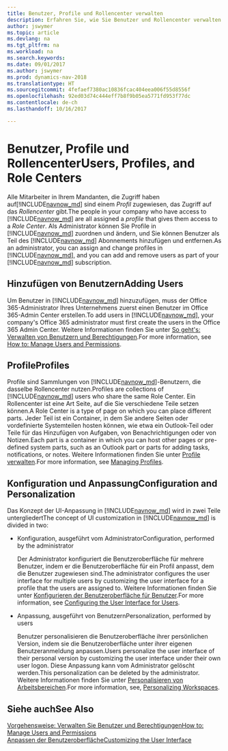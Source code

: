 ```yaml
---
title: Benutzer, Profile und Rollencenter verwalten
description: Erfahren Sie, wie Sie Benutzer und Rollencenter verwalten.
author: jswymer
ms.topic: article
ms.devlang: na
ms.tgt_pltfrm: na
ms.workload: na
ms.search.keywords: 
ms.date: 09/01/2017
ms.author: jswymer
ms.prod: dynamics-nav-2018
ms.translationtype: HT
ms.sourcegitcommit: 4fefaef7380ac10836fcac404eea006f55d8556f
ms.openlocfilehash: 92ed03d74c444eff7b8f9b05ea5771fd953f77dc
ms.contentlocale: de-ch
ms.lasthandoff: 10/16/2017

---
```

# <a name="users-profiles-and-role-centers"></a><span data-ttu-id="7e653-103">Benutzer, Profile und Rollencenter</span><span class="sxs-lookup"><span data-stu-id="7e653-103">Users, Profiles, and Role Centers</span></span>
<span data-ttu-id="7e653-104">Alle Mitarbeiter in Ihrem Mandanten, die Zugriff haben auf[!INCLUDE[navnow_md](includes/navnow_md.md)] sind einem *Profil* zugewiesen, das Zugriff  auf das *Rollencenter* gibt.</span><span class="sxs-lookup"><span data-stu-id="7e653-104">The people in your company who have access to [!INCLUDE[navnow_md](includes/navnow_md.md)] are all assigned a *profile* that gives them access to a *Role Center*.</span></span> <span data-ttu-id="7e653-105">Als Administrator können Sie Profile in [!INCLUDE[navnow_md](includes/navnow_md.md)] zuordnen und ändern, und Sie können Benutzer als Teil des [!INCLUDE[navnow_md](includes/navnow_md.md)] Abonnements hinzufügen und  entfernen.</span><span class="sxs-lookup"><span data-stu-id="7e653-105">As an administrator, you can assign and change profiles in [!INCLUDE[navnow_md](includes/navnow_md.md)], and you can add and remove users as part of your [!INCLUDE[navnow_md](includes/navnow_md.md)] subscription.</span></span>  

## <a name="adding-users"></a><span data-ttu-id="7e653-106">Hinzufügen von Benutzern</span><span class="sxs-lookup"><span data-stu-id="7e653-106">Adding Users</span></span>
<span data-ttu-id="7e653-107">Um Benutzer in [!INCLUDE[navnow_md](includes/navnow_md.md)] hinzuzufügen, muss der Office 365-Administrator Ihres Unternehmens zuerst einen Benutzer im Office 365-Admin Center erstellen.</span><span class="sxs-lookup"><span data-stu-id="7e653-107">To add users in [!INCLUDE[navnow_md](includes/navnow_md.md)], your company's Office 365 administrator must first create the users in the Office 365 Admin Center.</span></span> <span data-ttu-id="7e653-108">Weitere Informationen finden Sie unter [So geht's: Verwalten von Benutzern und Berechtigungen](ui-how-users-permissions.md).</span><span class="sxs-lookup"><span data-stu-id="7e653-108">For more information, see [How to: Manage Users and Permissions](ui-how-users-permissions.md).</span></span>  

## <a name="profiles"></a><span data-ttu-id="7e653-109">Profile</span><span class="sxs-lookup"><span data-stu-id="7e653-109">Profiles</span></span>
<span data-ttu-id="7e653-110">Profile sind Sammlungen von [!INCLUDE[navnow_md](includes/navnow_md.md)]-Benutzern, die dasselbe Rollencenter nutzen.</span><span class="sxs-lookup"><span data-stu-id="7e653-110">Profiles are collections of [!INCLUDE[navnow_md](includes/navnow_md.md)] users who share the same Role Center.</span></span> <span data-ttu-id="7e653-111">Ein Rollencenter ist eine Art Seite, auf die Sie verschiedene Teile setzen können.</span><span class="sxs-lookup"><span data-stu-id="7e653-111">A Role Center is a type of page on which you can place different parts.</span></span> <span data-ttu-id="7e653-112">Jeder Teil ist ein Container, in dem Sie andere Seiten oder vordefinierte Systemteilen hosten können, wie etwa ein Outlook-Teil oder Teile für das Hinzufügen von Aufgaben, von Benachrichtigungen oder von Notizen.</span><span class="sxs-lookup"><span data-stu-id="7e653-112">Each part is a container in which you can host other pages or pre-defined system parts, such as an Outlook part or parts for adding tasks, notifications, or notes.</span></span> <span data-ttu-id="7e653-113">Weitere Informationen finden Sie unter [Profile verwalten](admin-profiles.md).</span><span class="sxs-lookup"><span data-stu-id="7e653-113">For more information, see [Managing Profiles](admin-profiles.md).</span></span>

## <a name="configuration-and-personalization"></a><span data-ttu-id="7e653-114">Konfiguration und Anpassung</span><span class="sxs-lookup"><span data-stu-id="7e653-114">Configuration and Personalization</span></span>
<span data-ttu-id="7e653-115">Das Konzept der UI-Anpassung in [!INCLUDE[navnow_md](includes/navnow_md.md)] wird in zwei Teile untergliedert</span><span class="sxs-lookup"><span data-stu-id="7e653-115">The concept of UI customization in [!INCLUDE[navnow_md](includes/navnow_md.md)] is divided in two:</span></span>  

-   <span data-ttu-id="7e653-116">Konfiguration, ausgeführt vom Administrator</span><span class="sxs-lookup"><span data-stu-id="7e653-116">Configuration, performed by the administrator</span></span>  

    <span data-ttu-id="7e653-117">Der Administrator konfiguriert die Benutzeroberfläche für mehrere Benutzer, indem er die Benutzeroberfläche für ein Profil anpasst, dem die Benutzer zugewiesen sind.</span><span class="sxs-lookup"><span data-stu-id="7e653-117">The administrator configures the user interface for multiple users by customizing the user interface for a profile that the users are assigned to.</span></span> <span data-ttu-id="7e653-118">Weitere Informationen finden Sie unter [Konfigurieren der Benutzeroberfläche für Benutzer](admin-configure-user-interface.md).</span><span class="sxs-lookup"><span data-stu-id="7e653-118">For more information, see [Configuring the User Interface for Users](admin-configure-user-interface.md).</span></span> 

-   <span data-ttu-id="7e653-119">Anpassung, ausgeführt von Benutzern</span><span class="sxs-lookup"><span data-stu-id="7e653-119">Personalization, performed by users</span></span>  

    <span data-ttu-id="7e653-120">Benutzer personalisieren die Benutzeroberfläche ihrer persönlichen Version, indem sie die Benutzeroberfläche unter ihrer eigenen Benutzeranmeldung anpassen.</span><span class="sxs-lookup"><span data-stu-id="7e653-120">Users personalize the user interface of their personal version by customizing the user interface under their own user logon.</span></span> <span data-ttu-id="7e653-121">Diese Anpassung kann vom Administrator gelöscht werden.</span><span class="sxs-lookup"><span data-stu-id="7e653-121">This personalization can be deleted by the administrator.</span></span> <span data-ttu-id="7e653-122">Weitere Informationen finden Sie unter [Personalisieren von Arbeitsbereichen](ui-personalization-overview.md).</span><span class="sxs-lookup"><span data-stu-id="7e653-122">For more information, see, [Personalizing Workspaces](ui-personalization-overview.md).</span></span> 

## <a name="see-also"></a><span data-ttu-id="7e653-123">Siehe auch</span><span class="sxs-lookup"><span data-stu-id="7e653-123">See Also</span></span>  
[<span data-ttu-id="7e653-124">Vorgehensweise: Verwalten Sie Benutzer und Berechtigungen</span><span class="sxs-lookup"><span data-stu-id="7e653-124">How to: Manage Users and Permissions</span></span>](ui-how-users-permissions.md)  
[<span data-ttu-id="7e653-125">Anpassen der Benutzeroberfläche</span><span class="sxs-lookup"><span data-stu-id="7e653-125">Customizing the User Interface</span></span>](ui-customizing-overview.md)   
<!-- [Security Overview](../Security%20Overview.md)-->

